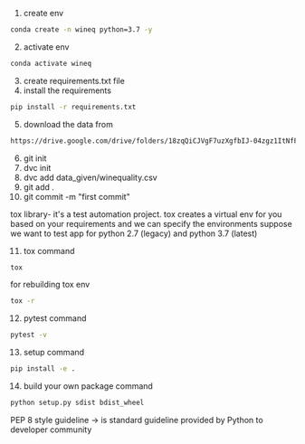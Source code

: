 1. create env
```bash
conda create -n wineq python=3.7 -y
```
2. activate env
```bash
conda activate wineq 
```
3. create requirements.txt file
4. install the requirements
```bash
pip install -r requirements.txt
```
5. download the data from
```bash
https://drive.google.com/drive/folders/18zqQiCJVgF7uzXgfbIJ-04zgz1ItNfF5?usp=sharing
```
6. git init
7. dvc init
8. dvc add data_given/winequality.csv
9. git add .
10. git commit -m "first commit"

tox library- it's a test automation project. tox creates a virtual env for you based on your requirements and 
we can specify the environments suppose we want to test app for python 2.7 (legacy) and python 3.7 (latest)

11. tox command
```bash
tox
```
for rebuilding tox env
```bash
tox -r
```
12. pytest command
```bash
pytest -v 
```
13. setup command
```bash
pip install -e . 
```
14. build your own package command
```bash
python setup.py sdist bdist_wheel
```
PEP 8 style guideline -> is standard guideline provided by Python to developer community